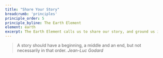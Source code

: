 ```yaml
---
title: "Share Your Story"
breadcrumb: 'principles'
principle_order: 5
principle_byline: The Earth Element
element: earth
excerpt: The Earth Element calls us to share our story, and ground us in  connection to all.
---
```


> A story should have a beginning, a middle and an end, but not necessarily in that order.
<cite>Jean-Luc Godard</cite>
